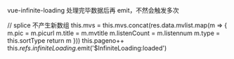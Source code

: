 vue-infinite-loading 处理完毕数据后再 emit，不然会触发多次

// splice 不产生新数组
this.mvs = this.mvs.concat(res.data.mvlist.map(m => {
  m.pic = m.picurl
  m.title = m.mvtitle
  m.listenCount = m.listennum
  m.type = this.sortType
  return m
}))
this.pageno++
this.$refs.infiniteLoading.$emit('$InfiniteLoading:loaded')